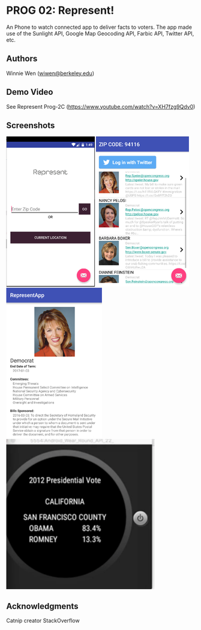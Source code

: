 # PROG 02: Represent!

An Phone to watch connected app to deliver facts to voters. The app made use of the Sunlight API, Google Map Geocoding API, Farbic API, Twitter API, etc. 

## Authors

Winnie Wen ([wiwen@berkeley.edu](mailto:wiwen@berkeley.edu))

## Demo Video

See Represent Prog-2C (https://www.youtube.com/watch?v=XH7fzg9Qdv0)

## Screenshots

<img src="screenshots/mainpage.png" height="400" alt="Screenshot"/>
<img src="screenshots/secondpage.png" height="400" alt="Screenshot"/>
<img src="screenshots/thirdpage.png" height="400" alt="Screenshot"/>
<img src="screenshots/watch.png" height="400" alt="Screenshot"/>

## Acknowledgments

Catnip creator
StackOverflow
